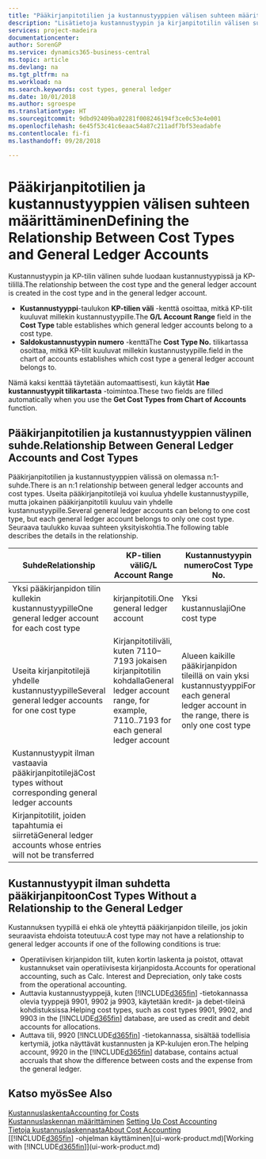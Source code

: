 ```yaml
---
title: "Pääkirjanpitotilien ja kustannustyyppien välisen suhteen määrittäminen | Microsoft Docs"
description: "Lisätietoja kustannustyypin ja kirjanpitotilin välisen suhteen määrittämisestä."
services: project-madeira
documentationcenter: 
author: SorenGP
ms.service: dynamics365-business-central
ms.topic: article
ms.devlang: na
ms.tgt_pltfrm: na
ms.workload: na
ms.search.keywords: cost types, general ledger
ms.date: 10/01/2018
ms.author: sgroespe
ms.translationtype: HT
ms.sourcegitcommit: 9dbd92409ba02281f008246194f3ce0c53e4e001
ms.openlocfilehash: 6e45f53c41c6eaac54a87c211adf7bf53eadabfe
ms.contentlocale: fi-fi
ms.lasthandoff: 09/28/2018

---
```

# <a name="defining-the-relationship-between-cost-types-and-general-ledger-accounts"></a><span data-ttu-id="f4dda-103">Pääkirjanpitotilien ja kustannustyyppien välisen suhteen määrittäminen</span><span class="sxs-lookup"><span data-stu-id="f4dda-103">Defining the Relationship Between Cost Types and General Ledger Accounts</span></span>
<span data-ttu-id="f4dda-104">Kustannustyypin ja KP-tilin välinen suhde luodaan kustannustyypissä ja KP-tilillä.</span><span class="sxs-lookup"><span data-stu-id="f4dda-104">The relationship between the cost type and the general ledger account is created in the cost type and in the general ledger account.</span></span>  

* <span data-ttu-id="f4dda-105">**Kustannustyyppi**-taulukon **KP-tilien väli** -kenttä osoittaa, mitkä KP-tilit kuuluvat millekin kustannustyypille.</span><span class="sxs-lookup"><span data-stu-id="f4dda-105">The **G/L Account Range** field in the **Cost Type** table establishes which general ledger accounts belong to a cost type.</span></span>  
* <span data-ttu-id="f4dda-106">**Saldokustannustyypin numero** -kenttä</span><span class="sxs-lookup"><span data-stu-id="f4dda-106">The **Cost Type No.**</span></span> <span data-ttu-id="f4dda-107">tilikartassa osoittaa, mitkä KP-tilit kuuluvat millekin kustannustyypille.</span><span class="sxs-lookup"><span data-stu-id="f4dda-107">field in the chart of accounts establishes which cost type a general ledger account belongs to.</span></span>  

<span data-ttu-id="f4dda-108">Nämä kaksi kenttää täytetään automaattisesti, kun käytät **Hae kustannustyypit tilikartasta** -toimintoa.</span><span class="sxs-lookup"><span data-stu-id="f4dda-108">These two fields are filled automatically when you use the **Get Cost Types from Chart of Accounts** function.</span></span>  

## <a name="relationship-between-general-ledger-accounts-and-cost-types"></a><span data-ttu-id="f4dda-109">Pääkirjanpitotilien ja kustannustyyppien välinen suhde.</span><span class="sxs-lookup"><span data-stu-id="f4dda-109">Relationship Between General Ledger Accounts and Cost Types</span></span>  
<span data-ttu-id="f4dda-110">Pääkirjanpitotilien ja kustannustyyppien välissä on olemassa n:1-suhde.</span><span class="sxs-lookup"><span data-stu-id="f4dda-110">There is an n:1 relationship between general ledger accounts and cost types.</span></span> <span data-ttu-id="f4dda-111">Useita pääkirjanpitotilejä voi kuulua yhdelle kustannustyypille, mutta jokainen pääkirjanpitotili kuuluu vain yhdelle kustannustyypille.</span><span class="sxs-lookup"><span data-stu-id="f4dda-111">Several general ledger accounts can belong to one cost type, but each general ledger account belongs to only one cost type.</span></span> <span data-ttu-id="f4dda-112">Seuraava taulukko kuvaa suhteen yksityiskohtia.</span><span class="sxs-lookup"><span data-stu-id="f4dda-112">The following table describes the details in the relationship.</span></span>  

|<span data-ttu-id="f4dda-113">Suhde</span><span class="sxs-lookup"><span data-stu-id="f4dda-113">Relationship</span></span>|<span data-ttu-id="f4dda-114">**KP-tilien väli**</span><span class="sxs-lookup"><span data-stu-id="f4dda-114">**G/L Account Range**</span></span>|<span data-ttu-id="f4dda-115">**Kustannustyypin numero**</span><span class="sxs-lookup"><span data-stu-id="f4dda-115">**Cost Type No.**</span></span>|  
|------------------|------------------------------------------------|-------------------------------------------|  
|<span data-ttu-id="f4dda-116">Yksi pääkirjanpidon tilin kullekin kustannustyypille</span><span class="sxs-lookup"><span data-stu-id="f4dda-116">One general ledger account for each cost type</span></span>|<span data-ttu-id="f4dda-117">kirjanpitotili.</span><span class="sxs-lookup"><span data-stu-id="f4dda-117">One general ledger account</span></span>|<span data-ttu-id="f4dda-118">Yksi kustannuslaji</span><span class="sxs-lookup"><span data-stu-id="f4dda-118">One cost type</span></span>|  
|<span data-ttu-id="f4dda-119">Useita kirjanpitotilejä yhdelle kustannustyypille</span><span class="sxs-lookup"><span data-stu-id="f4dda-119">Several general ledger accounts for one cost type</span></span>|<span data-ttu-id="f4dda-120">Kirjanpitotiliväli, kuten 7110–7193 jokaisen kirjanpitotilin kohdalla</span><span class="sxs-lookup"><span data-stu-id="f4dda-120">General ledger account range, for example, 7110..7193 for each general ledger account</span></span>|<span data-ttu-id="f4dda-121">Alueen kaikille pääkirjanpidon tileillä on vain yksi kustannustyyppi</span><span class="sxs-lookup"><span data-stu-id="f4dda-121">For each general ledger account in the range, there is only one cost type</span></span>|  
|<span data-ttu-id="f4dda-122">Kustannustyypit ilman vastaavia pääkirjanpitotilejä</span><span class="sxs-lookup"><span data-stu-id="f4dda-122">Cost types without corresponding general ledger accounts</span></span>|<Empty>||  
|<span data-ttu-id="f4dda-123">Kirjanpitotilit, joiden tapahtumia ei siirretä</span><span class="sxs-lookup"><span data-stu-id="f4dda-123">General ledger accounts whose entries will not be transferred</span></span>||<Empty>|  

## <a name="cost-types-without-a-relationship-to-the-general-ledger"></a><span data-ttu-id="f4dda-124">Kustannustyypit ilman suhdetta pääkirjanpitoon</span><span class="sxs-lookup"><span data-stu-id="f4dda-124">Cost Types Without a Relationship to the General Ledger</span></span>  
<span data-ttu-id="f4dda-125">Kustannuksen tyypillä ei ehkä ole yhteyttä pääkirjanpidon tileille, jos jokin seuraavista ehdoista toteutuu:</span><span class="sxs-lookup"><span data-stu-id="f4dda-125">A cost type may not have a relationship to general ledger accounts if one of the following conditions is true:</span></span>  

* <span data-ttu-id="f4dda-126">Operatiivisen kirjanpidon tilit, kuten kortin laskenta ja poistot, ottavat kustannukset vain operatiivisesta kirjanpidosta.</span><span class="sxs-lookup"><span data-stu-id="f4dda-126">Accounts for operational accounting, such as Calc. Interest and Depreciation, only take costs from the operational accounting.</span></span>  
* <span data-ttu-id="f4dda-127">Auttavia kustannustyyppejä, kuten [!INCLUDE[d365fin](includes/d365fin_md.md)] -tietokannassa olevia tyyppejä 9901, 9902 ja 9903, käytetään kredit- ja debet-tileinä kohdistuksissa.</span><span class="sxs-lookup"><span data-stu-id="f4dda-127">Helping cost types, such as cost types 9901, 9902, and 9903 in the [!INCLUDE[d365fin](includes/d365fin_md.md)] database, are used as credit and debit accounts for allocations.</span></span>  
* <span data-ttu-id="f4dda-128">Auttava tili, 9920 [!INCLUDE[d365fin](includes/d365fin_md.md)] -tietokannassa, sisältää todellisia kertymiä, jotka näyttävät kustannusten ja KP-kulujen eron.</span><span class="sxs-lookup"><span data-stu-id="f4dda-128">The helping account, 9920 in the [!INCLUDE[d365fin](includes/d365fin_md.md)] database, contains actual accruals that show the difference between costs and the expense from the general ledger.</span></span>  

## <a name="see-also"></a><span data-ttu-id="f4dda-129">Katso myös</span><span class="sxs-lookup"><span data-stu-id="f4dda-129">See Also</span></span>  
[<span data-ttu-id="f4dda-130">Kustannuslaskenta</span><span class="sxs-lookup"><span data-stu-id="f4dda-130">Accounting for Costs</span></span>](finance-manage-cost-accounting.md)  
<span data-ttu-id="f4dda-131">[Kustannuslaskennan määrittäminen](finance-set-up-cost-accounting.md) </span><span class="sxs-lookup"><span data-stu-id="f4dda-131">[Setting Up Cost Accounting](finance-set-up-cost-accounting.md) </span></span>  
[<span data-ttu-id="f4dda-132">Tietoja kustannuslaskennasta</span><span class="sxs-lookup"><span data-stu-id="f4dda-132">About Cost Accounting</span></span>](finance-about-cost-accounting.md)  
<span data-ttu-id="f4dda-133">[[!INCLUDE[d365fin](includes/d365fin_md.md)] -ohjelman käyttäminen](ui-work-product.md)</span><span class="sxs-lookup"><span data-stu-id="f4dda-133">[Working with [!INCLUDE[d365fin](includes/d365fin_md.md)]](ui-work-product.md)</span></span>

